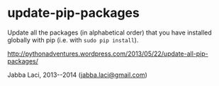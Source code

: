 update-pip-packages
===================

Update all the packages (in alphabetical order)
that you have installed globally with pip
(i.e. with `sudo pip install`).

<http://pythonadventures.wordpress.com/2013/05/22/update-all-pip-packages/>

Jabba Laci, 2013--2014 (jabba.laci@gmail.com)
